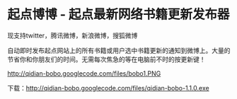 # 起点博博 - 起点最新网络书籍更新发布器 #

现支持twitter，腾讯微博，新浪微博，搜狐微博

自动即时发布起点网站上的所有书籍或用户选中书籍更新的通知到微博上。大量的节省你和你朋友们的时间。无需每次焦急的等在电脑前不时的按更新键！

http://qidian-bobo.googlecode.com/files/bobo1.PNG

下载：http://qidian-bobo.googlecode.com/files/qidian-bobo-1.1.0.exe